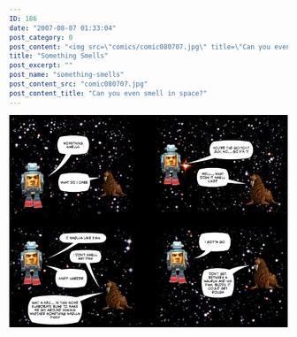 ```yaml
---
ID: 186
date: "2007-08-07 01:33:04"
post_category: 0
post_content: "<img src=\"comics/comic080707.jpg\" title=\"Can you even smell in space?\" />"
title: "Something Smells"
post_excerpt: ""
post_name: "something-smells"
post_content_src: "comic080707.jpg"
post_content_title: "Can you even smell in space?"
---
```



[![Can you even smell in space?](/comics-hi-res/comic080707.jpg)](/comics-hi-res/comic080707.jpg)
